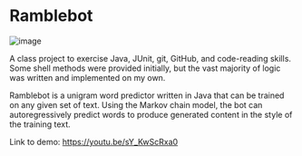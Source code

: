 # Ramblebot
![image](https://github.com/user-attachments/assets/aac2afc2-966d-4866-a0ac-12f32ea1da1d)


A class project to exercise Java, JUnit, git, GitHub, and code-reading skills. Some shell methods were provided initially, but
the vast majority of logic was written and implemented on my own.

Ramblebot is a unigram word predictor written in Java that can be trained on any given set of text.
Using the Markov chain model, the bot can autoregressively predict words to
produce generated content in the style of the training text.

Link to demo: https://youtu.be/sY_KwScRxa0

